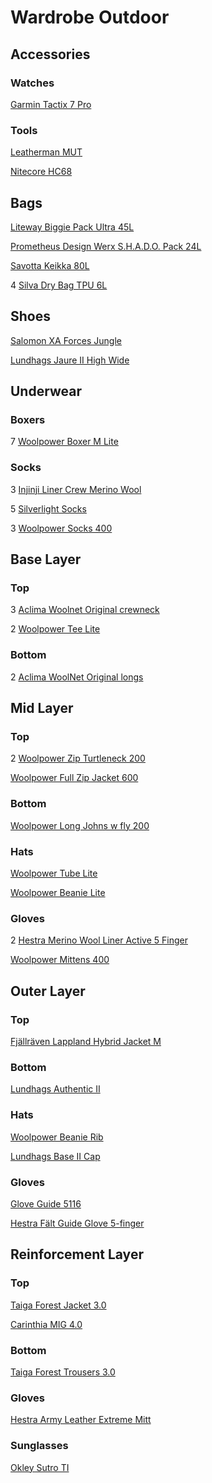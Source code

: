 # Wardrobe Outdoor

## Accessories

### Watches

[Garmin Tactix 7 Pro](https://www.garmin.com/sv-SE/p/802703/pn/010-02704-11)

### Tools

[Leatherman MUT](https://www.leatherman.com/mut-29.html)

[Nitecore HC68](https://flashlight.nitecore.com/product/hc68)

## Bags

[Liteway Biggie Pack Ultra 45L](https://liteway.equipment/packs/biggie-pack-ultra-45l)

[Prometheus Design Werx S.H.A.D.O. Pack 24L](https://prometheusdesignwerx.com/collections/backpacks/products/s-h-a-d-o-pack-24l-universal-field-gray-1?variant=39341008158806)

[Savotta Keikka 80L](https://www.savotta.fi/products/keikka-80l?variant=39319053140102)

4 [Silva Dry Bag TPU 6L](https://silvasweden.com/products/dry-bags-tpu?variant=44368583131458)

## Shoes

[Salomon XA Forces Jungle](https://www.salomon.com/en-us/shop/product/xa-forces-jungle-lg4826.html#color=71893)

[Lundhags Jaure II High Wide](https://lundhags.com/se/kangor/herrkangor/vandringskangor/jaure-ii-ms-high-wide-bark-black--1013789-725)

## Underwear

### Boxers

7 [Woolpower Boxer M Lite](https://woolpower.se/shop/produkt/boxer-ms-lite/)

### Socks

3 [Injinji Liner Crew Merino Wool](https://www.injinji.com/liner-crew-merino-wool.html)

5 [Silverlight Socks](https://silverlight.store/product/silverlight-socks/)

3 [Woolpower Socks 400](https://woolpower.se/shop/produkt/socks-400/)

## Base Layer

### Top

3 [Aclima Woolnet Original crewneck](https://www.aclima.se/aclima/103387/woolnet-original-crewneck-m-s-olive-night-m)

2 [Woolpower Tee Lite](https://woolpower.se/shop/produkt/tee-lite/)

### Bottom

2 [Aclima WoolNet Original longs](https://www.aclima.se/aclima/103394/woolnet-original-longs-m-s-olive-night-m)

## Mid Layer

### Top

2 [Woolpower Zip Turtleneck 200](https://woolpower.se/shop/produkt/zip-turtleneck-200/)

[Woolpower Full Zip Jacket 600](https://woolpower.se/shop/produkt/full-zip-jacket-600/)

### Bottom

[Woolpower Long Johns w fly 200](https://woolpower.se/shop/produkt/long-johns-w-fly-200/)

### Hats

[Woolpower Tube Lite](https://woolpower.se/shop/produkt/tube-lite/)

[Woolpower Beanie Lite](https://woolpower.se/shop/produkt/beanie-lite/)

### Gloves

2 [Hestra Merino Wool Liner Active 5 Finger](https://www.hestragloves.se/merino-wool-liner-active-5-finger-charcoal)

[Woolpower Mittens 400](https://woolpower.se/shop/produkt/mittens-400/)

## Outer Layer

### Top

[Fjällräven Lappland Hybrid Jacket M](https://www.fjallraven.com/se/sv-se/herr/jackor/jaktjackor/lappland-hybrid-jacket-m/)

### Bottom

[Lundhags Authentic II](https://www.lundhags.com/se/klader/herr/byxor/authentic-ii-ms-pant/?item=1114095-619)

### Hats

[Woolpower Beanie Rib](https://woolpower.se/shop/produkt/beanie-rib/)

[Lundhags Base II Cap](https://lundhags.com/se/base-ii-cap--1142331-604)

### Gloves

[Glove Guide 5116](https://guidegloves.com/se/produkter/mekaniskt-skydd/allround/sydda-handskar/guide-5116)

[Hestra Fält Guide Glove 5-finger](https://www.hestragloves.se/faelt-guide-glove-5-finger-brown-black)

## Reinforcement Layer

### Top

[Taiga Forest Jacket 3.0](https://www.taiga.se/sv/produkter/forest-jacket-3-0)

[Carinthia MIG 4.0](https://www.carinthia.eu/en/mig-4-0-jacket-sof-olive-m-p6352/)

### Bottom

[Taiga Forest Trousers 3.0](https://www.taiga.se/sv/produkter/forest-trousers-3-0)

### Gloves

[Hestra Army Leather Extreme Mitt](https://www.hestragloves.se/army-leather-extreme-mitt-black-offwhite)

### Sunglasses

[Okley Sutro TI](https://www.oakleysi.com/en-us/product/W0OO6013?variant=888392589088)
